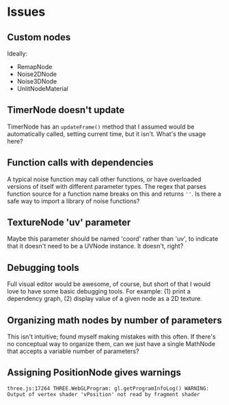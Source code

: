 # Issues

## Custom nodes

Ideally:

- RemapNode
- Noise2DNode
- Noise3DNode
- UnlitNodeMaterial

## TimerNode doesn't update

TimerNode has an `updateFrame()` method that I assumed would be automatically called, setting current time, but it isn't. What's the usage here?

## Function calls with dependencies

A typical noise function may call other functions, or have overloaded versions of itself with different parameter types. The regex that parses function source for a function name breaks on this and returns `''`. Is there a safe way to import a library of noise functions?

## TextureNode 'uv' parameter

Maybe this parameter should be named 'coord' rather than 'uv', to indicate that it doesn't need to be a UVNode instance. It doesn't, right?

## Debugging tools

Full visual editor would be awesome, of course, but short of that I would love to have some basic debugging tools. For example: (1) print a dependency graph, (2) display value of a given node as a 2D texture.

## Organizing math nodes by number of parameters

This isn't intuitive; found myself making mistakes with this often. If there's no conceptual way to organize them, can we just have a single MathNode that accepts a variable number of parameters?

## Assigning PositionNode gives warnings

```
three.js:17264 THREE.WebGLProgram: gl.getProgramInfoLog() WARNING: Output of vertex shader 'vPosition' not read by fragment shader
```

